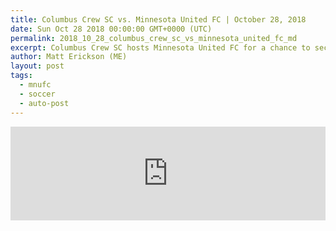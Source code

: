 ```yaml
---
title: Columbus Crew SC vs. Minnesota United FC | October 28, 2018
date: Sun Oct 28 2018 00:00:00 GMT+0000 (UTC)
permalink: 2018_10_28_columbus_crew_sc_vs_minnesota_united_fc_md
excerpt: Columbus Crew SC hosts Minnesota United FC for a chance to secure their spot in the Audi MLS Cup Playoffs.
author: Matt Erickson (ME)
layout: post
tags:
  - mnufc
  - soccer
  - auto-post
---
```

<div class='soccer-video-wrapper'>
    <iframe class='soccer-video' width='100%' height='auto' frameborder='0' allowfullscreen src="https://www.mnufc.com/iframe-video?brightcove_id=5854596507001&brightcove_player_id=default&brightcove_account_id=5534894110001"></iframe>
</div>